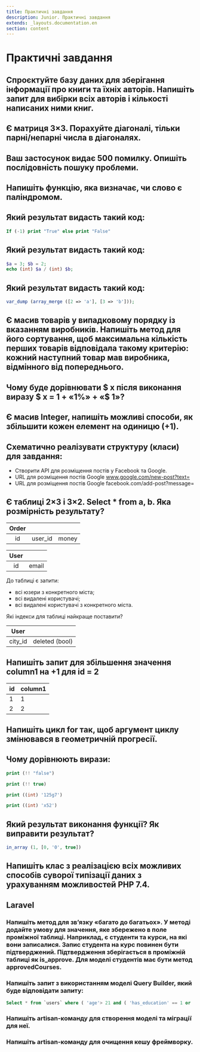 ```yaml
---
title: Практичні завдання
description: Junior. Практичні завдання
extends: _layouts.documentation.en
section: content
---
```


# Практичні завдання

## Спроєктуйте базу даних для зберігання інформації про книги та їхніх авторів. Напишіть запит для вибірки всіх авторів і кількості написаних ними книг.

## Є матриця 3×3. Порахуйте діагоналі, тільки парні/непарні числа в діагоналях.

## Ваш застосунок видає 500 помилку. Опишіть послідовність пошуку проблеми.

## Напишіть функцію, яка визначає, чи слово є паліндромом.

## Який результат видасть такий код:

```php
If (-1) print "True" else print "False"
```

## Який результат видасть такий код:

```php
$a = 3; $b = 2;
echo (int) $a / (int) $b;
```

## Який результат видасть такий код:

```php
var_dump (array_merge ([2 => 'a'], [3 => 'b']));
```

## Є масив товарів у випадковому порядку із вказанням виробників. Напишіть метод для його сортування, щоб максимальна кількість перших товарів відповідала такому критерію: кожний наступний товар мав виробника, відмінного від попереднього.

## Чому буде дорівнювати $ x після виконання виразу $ x = 1 + «1%» + «$ 1»?

## Є масив Integer, напишіть можливі способи, як збільшити кожен елемент на одиницю (+1).

## Схематично реалізувати структуру (класи) для завдання:

* Створити API для розміщення постів у Facebook та Google.
* URL для розміщення постів Google www.google.com/new-post?text=
* URL для розміщення постів Google facebook.com/add-post?message=

##  Є таблиці 2×3 і 3×2. Select * from a, b. Яка розмірність результату?

| Order |         |       |
|:-----:|:-------:|:-----:|
| id    | user_id | money |

| User |       |
|:----:|:-----:|
| id   | email |

До таблиці є запити:

- всі юзери з конкретного міста;
- всі видалені користувачі;
- всі видалені користувачі з конкретного міста. 

Які індекси для таблиці найкраще поставити?

|  User   |                |
|:-------:|:--------------:|
| city_id | deleted (bool) |

## Напишіть запит для збільшення значення column1 на +1 для id = 2

| id | column1 |
|----|---------|
| 1  | 1       |
| 2  | 2       |

## Напишіть цикл for так, щоб аргумент циклу змінювався в геометричній прогресії.

## Чому дорівнюють вирази:

```php
print (!! "false")

print (!! true)

print ((int) '125g7')

print ((int) 'x52')
```

## Який результат виконання функції? Як виправити результат?

```php
in_array (1, [0, '0', true])
```

## Напишіть клас з реалізацією всіх можливих способів суворої типізації даних з урахуванням можливостей PHP 7.4.

## Laravel

### Напишіть метод для зв’язку «багато до багатьох». У методі додайте умову для значення, яке збережено в поле проміжної таблиці. Наприклад, є студенти та курси, на які вони записалися. Запис студента на курс повинен бути підтверджений. Підтвердження зберігається в проміжній таблиці як is_approve. Для моделі студентів має бути метод approvedCourses.

### Напишіть запит з використанням моделі Query Builder, який буде відповідати запиту:

```sql
Select * from `users` where ( 'age'> 21 and ( 'has_education' == 1 or 'work_experience'> 2))
```

### Напишіть artisan-команду для створення моделі та міграції для неї.

### Напишіть artisan-команду для очищення кешу фреймворку.